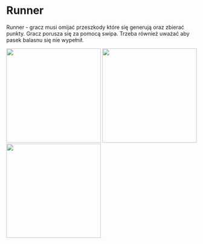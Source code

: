 # Runner

Runner - gracz musi omijać przeszkody które się generują oraz zbierać punkty. Gracz porusza się za pomocą swipa. Trzeba również uważać aby pasek balasnu się nie wypełnił.


<div>

<img src="https://lh3.googleusercontent.com/SwqIJnR-1P7DJyHXBIbBrSmwf8gMvT-ccOht_xceZgROnVqgOo4pKsKM1we9pntRL1Hel1Ht-OEpqSDTikvPxqh0YpNq7Dk8LC9wF0HeUSWHZqrBBSyUQP1Na7iFvaMti1AwzJjUZz1rz0m7r6DY7-rr4EANTPwiHIWkkrMR19fIHnl8sLgzuqB33kxS7n8aViqzgjZ6w4v_SNZEdPUKtG0uert462jB27ytwKIj5sRXUFja6us86-BmyhBH9VkET9-3HoCImmumGJ29rq25RZ12-b6UGBTkZOGHnLBGjqzi1cRu77NnaQsCAWA0g4MTi6Iu1-oRf4Jbz9zqXTPt5fKDIQIt5SXm3NGMDb2rdKGaDJFDYAW5WXnNauyUbMlE2REcX1ZmZCkFT_uRTpekyR0mGHX0g0mXfHE45Zx-LZUche8_Ab6jiMdUdBNSBQyPaGoa3CTEx8GzPGvWa9hukBOP9UGZzFEaOEscTv46n0--HvsTvosG4pY1gzCePZF1H8x6DWMePwxRoJ_aKxekI04iWgz3cIxHy_qgreIDA1dGxxytX3ZeS-DVsynKZQpiG4mK0uCVeNG-16ywQqHw6EVDcqtr-MNZcevwmb4Wce2rajFKvgRRebzukjDjgsUiZgORS2WdNHYpG6kt6RZzALw-owzHyJQj1zfvt6gKrZyHsTFGNswaHah5HKQIXIFK78bZ=w1879-h939-ft" width="250">   


<img src="https://lh3.googleusercontent.com/I1J9m_Hc1TGTgEatrhox5aWMlep1dBhmdD-u0gD2UNErGq7I0R3rsDk6tv3o22ZgY0X3sijBzYIZOvJedSoNvmdLKeq6zGUFxBYMHs0473XhuqhldL7TJcIrONWT43PugfrsfYnlUWmeuuMKHNF3BL16ArPENi6Lu1i54g4ERPOdg65BfzF8JSepuQrcAWiWdzEeY_t_InaWlBMFDujm5K0jgcoVhhDDrYAw9P_dqsF_WYh35utJBQ5isosNbmCpDD_qQr63QRSBez5c5rKfxcI0FPSDVc1k3MVjEyjYgP0xHC0KBI1a-YdZggIRJxUA_L7z-9skjyejoJMA_qU-6PYSckprJkagE8cwascgTahaqJbO789tfvKGBIIm26HI6odxBe6_lhMNh6b5uYKs5YwP4CKuz_Cx5nCOC--7NZoflzwy2kz-GHlele4T-SO1cLQf4yAm1I9gKJFlW6VWOIRkmQY_WtFppu3sNTTaNxfrVarBmli5ofcq9Bi6jCSNypwH98XXO4pq6enxE44f6QP9ptmBweyp26ASqmLGS9tDz5W0HoSGOBWvN5Fr-vJ7ElmA6UUlRadufPRvQDH2rEXSDxOINJDPjLhln2_2XdxYBCCZQaV42awEAhaH0RhDuxHpzIL6xNpAxIId3ZvYEWgWn_vdWB7zmGn_fLBFsR56Uy6qdIxn0jJpTncMm-ZvSVhx=w1448-h939-ft" width="250">

<img src="https://lh3.googleusercontent.com/Qtj35hve5qGxJEEU2ZovJaqn_7aJZSMWjKgf-P2tq890D6JAbnAGPwwWogajjIYJ6p6oyxC2JoLlz9MG8J00P_H8_L1cYqPJ71jbA8VcWUHbiZWYi5EEK7vECBNyoNTFIciMd5ZDfQsCqFWHKjcLeeAAcdOlDk_pgJ8zJ2g8j-DQpQoUr_p7TnodrkEffD4_9ecIr7aDnz5U1RVHzf2S4s8GJdmbbnFIF3U-Oeu1Ncctok8J0IwvXA9zNs5Y2V7LXn2_3BFLDO6qHhrYhF9EMTW6igD9fufv_b6-B7bkpNIpn2eHgi-UKbLABRhJmLOt5Brv-W_yncj75px0fOPwxTxCl2U4ud7n3fSI-77WkPZvk3UqAQYss9BfoK243ZXwgKPow1pdemAIBen8FUEFYbjsNcswEUKUJ0gGDt5uS81y1R-xf9bwDVh9D3kNBMsysoUKGIewG90r-FfpzvkkoV1CLvQD7jIfJO8xKM9fEYuZgcCVNokuykRekuaKQzo-XR7rT0OiPRe6NBKGw234HGktOx84taq9PF7OzQBnh4S6TuuWD9IxUCWA7Hg0fLNUmi6Jsz-keB5XyrUIvSPPA_Blimeq-WHH5FtzkIMwTgJX3l4DZMtJMi12exjHJAvV6nmizsSLbpS1UhnmmWCeEglFV0hDGh2iFwwzUP8yuJjciGznCz6QuzeV7IA2mxfdX9GE=w1448-h939-ft"  width="250">
</div>

